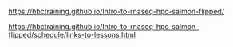 https://hbctraining.github.io/Intro-to-rnaseq-hpc-salmon-flipped/

https://hbctraining.github.io/Intro-to-rnaseq-hpc-salmon-flipped/schedule/links-to-lessons.html

